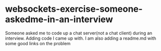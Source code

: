# websockets-exercise-someone-askedme-in-an-interview
Someone asked me to code up a chat server(not a chat client) during an interview. Adding code I came up with. I am also adding a readme.md with some good links on the problem
